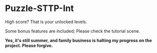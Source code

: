 # Puzzle-STTP-Int

High score? That is your unlocked levels.

Some bonus features are included; Please check the tutorial scene.

**Yes, it's still summer, and family business is halting my progress on the project. Please forgive.**
